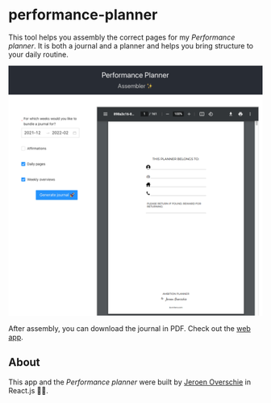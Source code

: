 # performance-planner

This tool helps you assembly the correct pages for my _Performance planner_. It is both a journal and a planner and helps you bring structure to your daily routine. 

![performance planner example](./example_screenshot.png)

After assembly, you can download the journal in PDF. Check out the [web app](https://dunnkers.com/performance-planner-assembly).

## About

This app and the _Performance planner_ were built by [Jeroen Overschie](https://jeroenoverschie.nl/) in React.js ✌🏻.